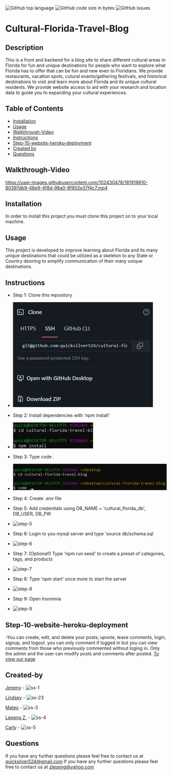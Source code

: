 ![GitHub top language](https://img.shields.io/github/languages/top/quicksilver524/cultural-florida-travel-blog)
![GitHub code size in bytes](https://img.shields.io/github/languages/code-size/quicksilver524/cultural-florida-travel-blog)
![GitHub issues](https://img.shields.io/github/issues/quicksilver524/cultural-florida-travel-blog)

# Cultural-Florida-Travel-Blog

## Description

This is a front and backend for a blog site to share different cultural areas in Florida for fun and unique destinations for people who want to explore what Florida has to offer that can be fun and new even to Floridians. We provide restaurants, vacation spots, cutural evants/gathering festivals, and historical destinations to visit and learn more about Florida and its unique cultural residents. We provide website access to aid with your research and location data to guide you to expanding your cultural experiences.

## Table of Contents

- [Installation](#installation)
- [Usage](#usage)
- [Walkthrough-Video](#Walkthrough-Video)
- [Instructions](#instructions)
- [Step-10-website-heroku-deployment](#Step-10-website-heroku-deployment)
- [Created by](#Created-by)
- [Questions](#questions)

## Walkthrough-Video
https://user-images.githubusercontent.com/102430476/181919810-80397db9-48e9-4f8d-98a0-8f902e37f4c7.mp4

## Installation

In order to install this project you must clone this project on to your local machine.

## Usage

This project is developed to improve learning about Florida and its many unique destinations that could be utilized as a skeleton to any State or Country desiring to simplify communication of their many unique destinations.

## Instructions

- Step 1: Clone this repository

* ![step-1](images/step-1.png)

- Step 2: Install dependencies with 'npm install'

* ![step-2](images/step-2.png)

- Step 3: Type code .

* ![step-3](images/step-3.png)

- Step 4: Create .env file

- Step 5: Add credentials using DB_NAME = 'cultural_florida_db', DB_USER, DB_PW

* ![step-5](images/step-5.png)

- Step 6: Login to you mysql server and type 'source db/schema.sql

* ![step-6](images/step-6.png)

- Step 7: (Optional!) Type 'npm run seed' to create a preset of categories, tags, and products

* ![step-7](images/step-7.png)

- Step 8: Type 'npm start' once more to start the server

* ![step-8](images/step-8.png)

- Step 9: Open Insomnia

* ![step-9](images/step-9.png)

## Step-10-website-heroku-deployment 
  -You can create, edit, and delete your posts; upvote, leave comments, login, signup, and logout.
    you can only comment if logged in but you can view comments from those who previously commented without loging in. Only the admin and the user can modify posts and     comments after posted.
  [To view our page](https://calm-eyrie-85145.herokuapp.com/)

## Created-by

[Jeremy](https://github.com/quicksilver524) - ![ss-1](images/ss-1.png)

[Lindsey](https://github.com/LindseyHsiao) - ![ss-23](images/ss-2.png)

[Mateo](https://github.com/MateoCapx) - ![ss-3](images/ss-3.png)

[Lepeng Z.](https://github.com/goforward-z) - ![ss-4](images/ss-4.png)

[Carly](https://github.com/cdonais) - ![ss-5](images/ss-5.png)

## Questions

If you have any further questions please feel free to contact us at [quicksilver524@gmail.com](quicksilver524@gmail.com)
If you have any further questions please feel free to contact us at [zlepeng@yahoo.com](zlepeng@yahoo.com)
